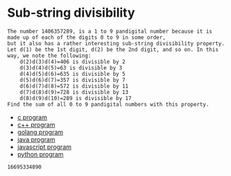 # Sub-string divisibility

```
The number 1406357289, is a 1 to 9 pandigital number because it is made up of each of the digits 0 to 9 in some order,
but it also has a rather interesting sub-string divisibility property.
Let d(1) be the 1st digit, d(2) be the 2nd digit, and so on. In this way, we note the following:
    d(2)d(3)d(4)=406 is divisible by 2
    d(3)d(4)d(5)=63 is divisible by 3
    d(4)d(5)d(6)=635 is divisible by 5
    d(5)d(6)d(7)=357 is divisible by 7
    d(6)d(7)d(8)=572 is divisible by 11
    d(7)d(8)d(9)=728 is divisible by 13
    d(8)d(9)d(10)=289 is divisible by 17
Find the sum of all 0 to 9 pandigital numbers with this property.
```

* [c program](Problem043.c)
* [c++ program](Problem043.cpp)
* [golang program](Problem043.go)
* [java program](Problem043.java)
* [javascript program](Problem043.js)
* [python program](Problem043.py)

```
16695334890
```
